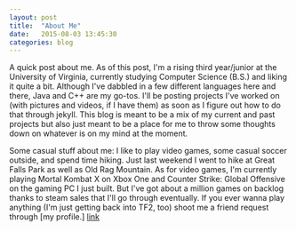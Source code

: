 ```yaml
---
layout: post
title:  "About Me"
date:   2015-08-03 13:45:30
categories: blog
---
```


A quick post about me.
As of this post, I'm a rising third year/junior at the University of Virginia, currently studying Computer Science (B.S.) and liking it quite a bit. Although I've dabbled in a few different languages here and there, Java and C++ are my go-tos. I'll be posting projects I've worked on (with pictures and videos, if I have them) as soon as I figure out how to do that through jekyll. This blog is meant to be a mix of my current and past projects but also just meant to be a place for me to throw some thoughts down on whatever is on my mind at the moment.

Some casual stuff about me: I like to play video games, some casual soccer outside, and spend time hiking. Just last weekend I went to hike at Great Falls Park as well as Old Rag Mountain. As for video games, I'm currently playing Mortal Kombat X on Xbox One and Counter Strike: Global Offensive on the gaming PC I just built. But I've got about a million games on backlog thanks to steam sales that I'll go through eventually. If you ever wanna play anything (I'm just getting back into TF2, too) shoot me a friend request through [my profile.] [link]

[link]:     https://www.steamcommunity.com/profiles/virtualgigi
